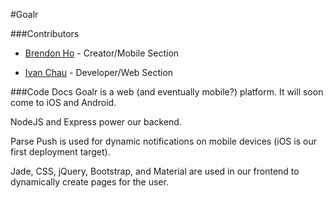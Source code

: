 #Goalr

###Contributors 
* [Brendon Ho](https://github.com/brendonho01) - Creator/Mobile Section

* [Ivan Chau](https://github.com/ichauster) - Developer/Web Section


###Code Docs
Goalr is a web (and eventually mobile?) platform. It will soon come to iOS and Android.

NodeJS and Express power our backend.

Parse Push is used for dynamic notifications on mobile devices (iOS is our first deployment target).

Jade, CSS, jQuery, Bootstrap, and Material are used in our frontend to dynamically create pages for the user.



